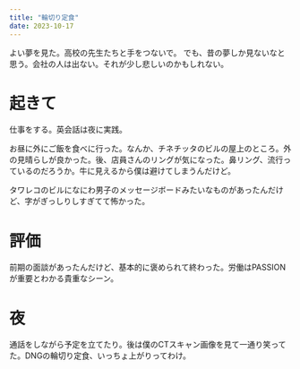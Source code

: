 ```yaml
---
title: "輪切り定食"
date: 2023-10-17
---
```


よい夢を見た。高校の先生たちと手をつないで。
でも、昔の夢しか見ないなと思う。会社の人は出ない。それが少し悲しいのかもしれない。
# 起きて

仕事をする。英会話は夜に実践。

お昼に外にご飯を食べに行った。なんか、チネチッタのビルの屋上のところ。外の見晴らしが良かった。後、店員さんのリングが気になった。鼻リング、流行っているのだろうか。牛に見えるから僕は避けてしまうんだけど。

タワレコのビルになにわ男子のメッセージボードみたいなものがあったんだけど、字がぎっしりしすぎてて怖かった。


# 評価
前期の面談があったんだけど、基本的に褒められて終わった。労働はPASSIONが重要とわかる貴重なシーン。
# 夜
通話をしながら予定を立てたり。後は僕のCTスキャン画像を見て一通り笑ってた。DNGの輪切り定食、いっちょ上がりってわけ。
